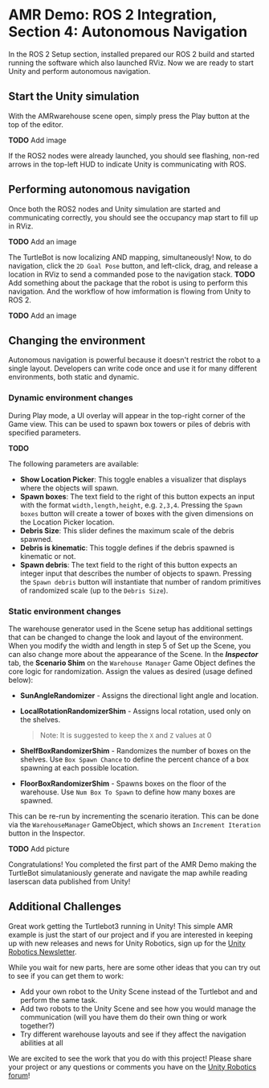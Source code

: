 # AMR Demo: ROS 2 Integration, Section 4: Autonomous Navigation

In the ROS 2 Setup section, installed prepared our ROS 2 build and started running the software which also launched RViz. Now we are ready to start Unity and perform autonomous navigation.
## Start the Unity simulation
With the AMRwarehouse scene open, simply press the Play button at the top of the editor.

**TODO** Add image

If the ROS2 nodes were already launched, you should see flashing, non-red arrows in the top-left HUD to indicate Unity is communicating with ROS.

## Performing autonomous navigation
Once both the ROS2 nodes and Unity simulation are started and communicating correctly, you should see the occupancy map start to fill up in RViz.

**TODO** Add an image

The TurtleBot is now localizing AND mapping, simultaneously! Now, to do navigation, click the `2D Goal Pose` button, and left-click, drag, and release a location in RViz to send a commanded pose to the navigation stack.
**TODO** Add something about the package that the robot is using to perform this navigation. And the workflow of how imformation is flowing from Unity to ROS 2.

**TODO** Add an image

## Changing the environment
Autonomous navigation is powerful because it doesn't restrict the robot to a single layout. Developers can write code once and use it for many different environments, both static and dynamic.

### Dynamic environment changes
During Play mode, a UI overlay will appear in the top-right corner of the Game view. This can be used to spawn box towers or piles of debris with specified parameters.

**TODO**

The following parameters are available:
-   **Show Location Picker**: This toggle enables a visualizer that displays where the objects will spawn.
-   **Spawn boxes**: The text field to the right of this button expects an input with the format  `width,length,height`, e.g.  `2,3,4`. Pressing the  `Spawn boxes`  button will create a tower of boxes with the given dimensions on the Location Picker location.
-   **Debris Size**: This slider defines the maximum scale of the debris spawned.
-   **Debris is kinematic**: This toggle defines if the debris spawned is kinematic or not.
-   **Spawn debris**: The text field to the right of this button expects an integer input that describes the number of objects to spawn. Pressing the  `Spawn debris`  button will instantiate that number of random primitives of randomized scale (up to the  `Debris Size`).

### Static environment changes
The warehouse generator used in the Scene setup has additional settings that can be changed to change the look and layout of the environment. When you modify the width and length in step 5 of Set up the Scene, you can also change more about the appearance of the Scene.  In the _**Inspector**_ tab, the **Scenario Shim** on the `Warehouse Manager` Game Object defines the core logic for randomization. Assign the values as desired (usage defined below):

-   **SunAngleRandomizer**  - Assigns the directional light angle and location.
-   **LocalRotationRandomizerShim**  - Assigns local rotation, used only on the shelves.
	> Note: It is suggested to keep the  `X`  and  `Z`  values at 0
	
-   **ShelfBoxRandomizerShim**  - Randomizes the number of boxes on the shelves. Use  `Box Spawn Chance`  to define the percent chance of a box spawning at each possible location.
-   **FloorBoxRandomizerShim**  - Spawns boxes on the floor of the warehouse. Use  `Num Box To Spawn`  to define how many boxes are spawned.

This can be re-run by incrementing the scenario iteration. This can be done via the  `WarehouseManager`  GameObject, which shows an  `Increment Iteration`  button in the Inspector.

**TODO** Add picture

Congratulations! You completed the first part of the AMR Demo making the TurtleBot simulataniously generate and navigate the map awhile reading laserscan data published from Unity!

## Additional Challenges
Great work getting the Turtlebot3 running in Unity! This simple AMR example is just the start of our project and if you are interested in keeping up with new releases and news for Unity Robotics, sign up for the [Unity Robotics Newsletter](https://create.unity3d.com/robotics-simulation-newsletter-sign-up).

While you wait for new parts, here are some other ideas that you can try out to see if you can get them to work:

 - Add your own robot to the Unity Scene instead of the Turtlebot and and perform the same task.
 - Add two robots to the Unity Scene and see how you would manage the communication (will you have them do their own thing or work together?)
 - Try different warehouse layouts and see if they affect the navigation abilities at all
 
We are excited to see the work that you do with this project! Please share your project or any questions or comments you have on the [Unity Robotics forum](https://forum.unity.com/forums/robotics.623/)!
